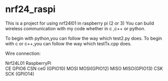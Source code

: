 # nrf24_raspi
This is a project for using nrf24l01 in raspberry pi (2 or 3)
You can build wireless communication with my code whether in c ,c++ or python.

To begin with python,you can follow the way which test2.py does.
To begin with c or c++,you can follow the way which testTx.cpp does.

Wire connection:

Nrf24L01      RaspberryPi    
CE             GPIO6
CSN            ce0 (GPIO10)
MOSI           MOSI(GPIO12)
MISO           MISO(GPIO13)
CSK            SCK (GPIO14)